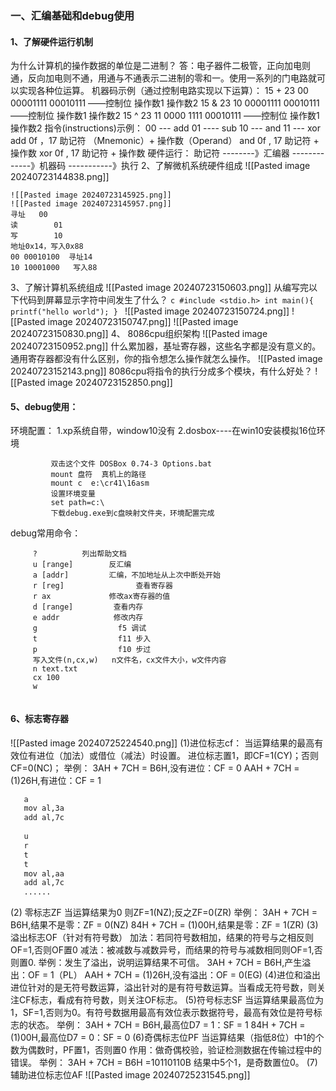  ### 一、汇编基础和debug使用
 #### 1、了解硬件运行机制
为什么计算机的操作数据的单位是二进制？
	答：电子器件二极管，正向加电则通，反向加电则不通，用通与不通表示二进制的零和一。使用一系列的门电路就可以实现各种位运算。
机器码示例（通过控制电路实现以下运算）：
	15 + 23
		00 00001111 00010111  ——控制位   操作数1  操作数2
	 15 & 23
		 10 00001111 00010111 ——控制位   操作数1  操作数2
	 15 ^ 23
		 11 0000 1111 00010111 ——控制位   操作数1  操作数2
	指令(instructions)示例：
		 00  --- add
		 01 ---- sub
		 10  --- and
		 11 --- xor
		 add 0f ，17  助记符 （Mnemonic）+ 操作数（Operand）
		 and 0f , 17    助记符 + 操作数
		 xor 0f , 17   助记符 + 操作数
	硬件运行：
	助记符 --------》汇编器 -------------》机器码 -----------》执行
 2、了解微机系统硬件组成
	![[Pasted image 20240723144838.png]]

	![[Pasted image 20240723145925.png]]
	![[Pasted image 20240723145957.png]]
	寻址   00
	读        01
	写        10
	地址0x14，写入0x88
	00 00010100  寻址14 
	10 10001000   写入88
 3、了解计算机系统组成
	 ![[Pasted image 20240723150603.png]]
		从编写完以下代码到屏幕显示字符中间发生了什么？
	```c
			   #include <stdio.h>
			   int main(){
				   printf("hello world");
			   }
	```
	![[Pasted image 20240723150724.png]]
	![[Pasted image 20240723150747.png]]
	 ![[Pasted image 20240723150830.png]]
4、 8086cpu组织架构
	![[Pasted image 20240723150952.png]]
		什么累加器，基址寄存器，这些名字都是没有意义的。通用寄存器都没有什么区别，你的指令想怎么操作就怎么操作。
	![[Pasted image 20240723152143.png]]
	8086cpu将指令的执行分成多个模块，有什么好处？
		![[Pasted image 20240723152850.png]]
  #### 5、debug使用：
 环境配置：
		 1.xp系统自带，window10没有
		 2.dosbox----在win10安装模拟16位环境
```
		 双击这个文件 DOSBox 0.74-3 Options.bat
		 mount 盘符  真机上的路径
		 mount c  e:\cr41\16asm
		 设置环境变量
		 set path=c:\
		 下载debug.exe到c盘映射文件夹，环境配置完成
```
debug常用命令：
```
	 ?          列出帮助文档
	 u [range]        反汇编
	 a [addr]         汇编，不加地址从上次中断处开始
	 r [reg]                查看寄存器
	 r ax             修改ax寄存器的值
	 d [range]         查看内存
	 e addr            修改内存
     g                  f5 调试
     t                  f11 步入
     p                  f10 步过
     写入文件(n,cx,w)   n文件名，cx文件大小，w文件内容
     n text.txt
     cx 100
     w
	 
```

  #### 6、标志寄存器
  ![[Pasted image 20240725224540.png]]
  (1)进位标志cf：
	  当运算结果的最高有效位有进位（加法）或借位（减法）时设置。
	   进位标志置1，即CF=1(CY)；否则CF=0(NC)；
	   举例：
		   3AH + 7CH = B6H,没有进位：CF = 0
		   AAH + 7CH =(1)26H,有进位：CF = 1 
```cmd
   a
   mov al,3a
   add al,7c
   
   u
   r
   t
   t
   mov al,aa
   add al,7c
   ......
```
(2) 零标志ZF
	当运算结果为0 则ZF=1(NZ);反之ZF=0(ZR)
	举例：
		3AH + 7CH = B6H,结果不是零：ZF = 0(NZ)
		 84H + 7CH = (1)00H,结果是零：ZF = 1(ZR)
(3)溢出标志OF（针对有符号数）
	加法：若同符号数相加，结果的符号与之相反则OF=1,否则OF置0
	减法：被减数与减数异号，而结果的符号与减数相同则OF=1,否则置0.
	举例：发生了溢出，说明运算结果不可信。
		3AH + 7CH = B6H,产生溢出：OF = 1（PL）
		 AAH + 7CH = (1)26H,没有溢出：OF  = 0(EG)
(4)进位和溢出
	进位针对的是无符号数运算，溢出针对的是有符号数运算。当看成无符号数，则关注CF标志，看成有符号数，则关注OF标志。
(5)符号标志SF
	当运算结果最高位为1，SF=1,否则为0。有符号数据用最高有效位表示数据符号，最高有效位是符号标志的状态。
	举例：
		3AH + 7CH = B6H,最高位D7 = 1：SF  = 1
		84H + 7CH = (1)00H,最高位D7 = 0：SF = 0
(6)奇偶标志位PF
	当运算结果（指低8位）中1的个数为偶数时，PF置1，否则置0
	作用：做奇偶校验，验证检测数据在传输过程中的错误。
	举例：
		3AH + 7CH = B6H =10110110B
		 结果中5个1，是奇数置位0。
(7)辅助进位标志位AF
	![[Pasted image 20240725231545.png]]


